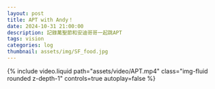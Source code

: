 ```yaml
---
layout: post
title: APT with Andy！
date: 2024-10-31 21:00:00
description: 記錄萬聖節和安迪哥哥一起跳APT
tags: vision
categories: log
thumbnail: assets/img/SF_food.jpg
---
```


<div class="row mt-3">
    <div class="col-md-6 col-sm-12 mt-3 mt-md-0">
        {% include video.liquid path="assets/video/APT.mp4" class="img-fluid rounded z-depth-1" controls=true autoplay=false %}
    </div>
</div>
